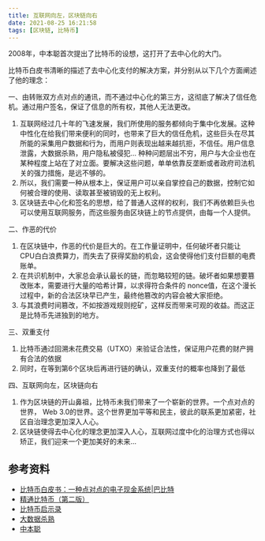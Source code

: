 ```yaml
---
title: 互联网向左，区块链向右
date: 2021-08-25 16:21:58
tags: [区块链, 比特币]
---
```


2008年，中本聪首次提出了比特币的设想，这打开了去中心化的大门。

比特币白皮书清晰的描述了去中心化支付的解决方案，并分别从以下几个方面阐述了他的理念：

一、由转账双方点对点的通讯，而不通过中心化的第三方，这彻底了解决了信任危机。通过用户签名，保证了信息的所有权，其他人无法更改。

1. 互联网经过几十年的飞速发展，我们所使用的服务都倾向于集中化发展。这种中性化在给我们带来便利的同时，也带来了巨大的信任危机，这些巨头在尽其所能的采集用户数据和行为，而用户则表现出越来越抗拒，不信任。用户信息泄露，大数据杀熟，用户隐私被侵犯… 种种问题层出不穷，用户与大企业也在某种程度上站在了对立面。要解决这些问题，单单依靠反垄断或者政府司法机关的强力措施，是远不够的。
2. 所以，我们需要一种从根本上，保证用户可以亲自掌控自己的数据，控制它如何被合理的使用、读取甚至被销毁的无上权利。
3. 区块链去中心化和签名的思想，给了普通人这样的权利，我们不再依赖巨头也可以使用互联网服务，而这些服务由区块链上的节点提供，由每一个人提供。

二、作恶的代价

   1.  在区块链中，作恶的代价是巨大的。在工作量证明中，任何破坏者只能让 CPU白白浪费算力，而失去了获得奖励的机会，这会使得他们支付巨额的电费账单。
   2. 在共识机制中，大家总会承认最长的链，而忽略较短的链。破坏者如果想要篡改账本，需要进行大量的哈希计算，以求得符合条件的 nonce值，在这个漫长过程中，新的合法区块早已产生，最终他篡改的内容会被大家拒绝。
   3. 与其浪费时间篡改，不如按游戏规则挖矿，这样反而带来可观的收益。而这正是比特币先进独到的地方。

三、双重支付

  1. 比特币通过回溯未花费交易（UTXO）来验证合法性，保证用户花费的财产拥有合法的依据
  2. 同时，在等到第6个区块后再进行链的确认，双重支付的概率也降到了最低

四、互联网向左，区块链向右

  1. 作为区块链的开山鼻祖，比特币未我们带来了一个崭新的世界。一个点对点的世界， Web 3.0的世界。这个世界更加平等和民主，彼此的联系更加紧密，社区自治理念更加深入人心。
  2. 区块链使得去中心化的理念更加深入人心，互联网过度中化的治理方式也得以矫正，我们迎来一个更加美好的未来…

## 参考资料

  - [比特币白皮书：一种点对点的电子现金系统|巴比特](https://www.8btc.com/wiki/bitcoin-a-peer-to-peer-electronic-cash-system)
  - [精通比特币（第二版）](https://github.com/tianmingyun/MasterBitcoin2CN)
  - [比特币启示录](https://book.douban.com/subject/30338899/)
  - [大数据杀熟](https://baike.baidu.com/item/%E5%A4%A7%E6%95%B0%E6%8D%AE%E6%9D%80%E7%86%9F/22456755)
  - [中本聪](https://zh.wikipedia.org/zh-hans/%E4%B8%AD%E6%9C%AC%E8%81%AA)
